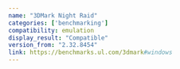 ```yaml
---
name: "3DMark Night Raid"
categories: ['benchmarking']
compatibility: emulation
display_result: "Compatible"
version_from: "2.32.8454"
link: https://benchmarks.ul.com/3dmark#windows
---
```

